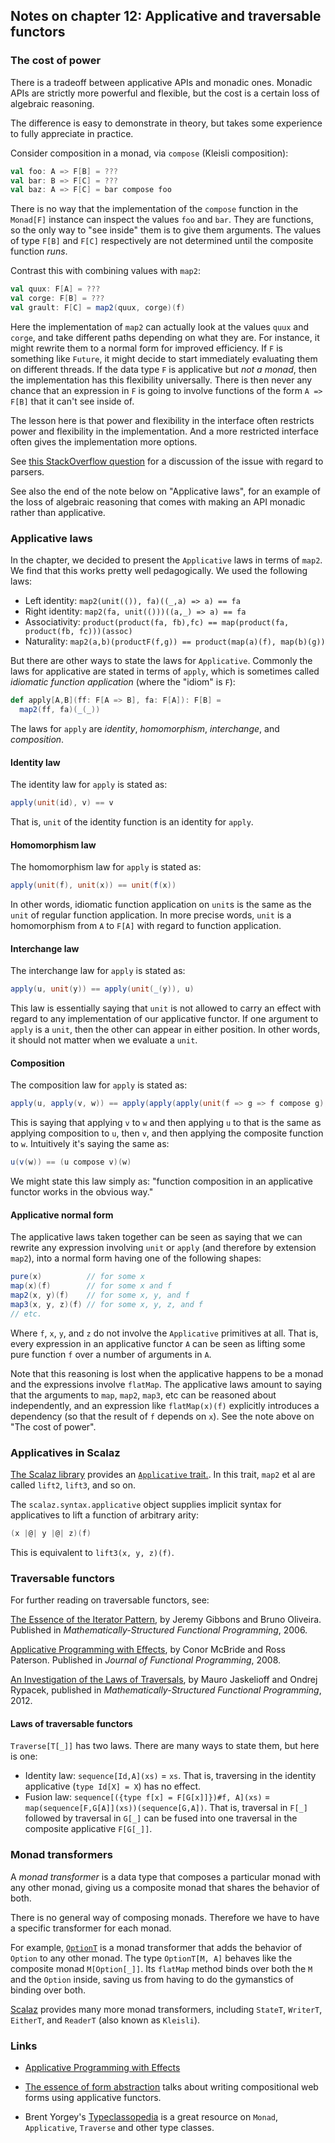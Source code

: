 ## Notes on chapter 12: Applicative and traversable functors

### The cost of power

There is a tradeoff between applicative APIs and monadic ones. Monadic APIs are strictly more powerful and flexible, but the cost is a certain loss of algebraic reasoning.

The difference is easy to demonstrate in theory, but takes some experience to fully appreciate in practice.

Consider composition in a monad, via `compose` (Kleisli composition):

~~~ scala
val foo: A => F[B] = ???
val bar: B => F[C] = ???
val baz: A => F[C] = bar compose foo
~~~

There is no way that the implementation of the `compose` function in the `Monad[F]` instance can inspect the values `foo` and `bar`. They are functions, so the only way to "see inside" them is to give them arguments. The values of type `F[B]` and `F[C]` respectively are not determined until the composite function _runs_.

Contrast this with combining values with `map2`:

~~~ scala
val quux: F[A] = ???
val corge: F[B] = ???
val grault: F[C] = map2(quux, corge)(f)
~~~

Here the implementation of `map2` can actually look at the values `quux` and `corge`, and take different paths depending on what they are. For instance, it might rewrite them to a normal form for improved efficiency. If `F` is something like `Future`, it might decide to start immediately evaluating them on different threads. If the data type `F` is applicative but _not a monad_, then the implementation has this flexibility universally. There is then never any chance that an expression in `F` is going to involve functions of the form `A => F[B]` that it can't see inside of.

The lesson here is that power and flexibility in the interface often restricts power and flexibility in the implementation. And a more restricted interface often gives the implementation more options.

See [this StackOverflow question](http://stackoverflow.com/questions/7861903/what-are-the-benefits-of-applicative-parsing-over-monadic-parsing) for a discussion of the issue with regard to parsers.

See also the end of the note below on "Applicative laws", for an example of the loss of algebraic reasoning that comes with making an API monadic rather than applicative.

### Applicative laws

In the chapter, we decided to present the `Applicative` laws in terms of `map2`. We find that this works pretty well pedagogically. We used the following laws:

   * Left identity: `map2(unit(()), fa)((_,a) => a) == fa`
   * Right identity: `map2(fa, unit(()))((a,_) => a) == fa`
   * Associativity: `product(product(fa, fb),fc) == map(product(fa, product(fb, fc)))(assoc)`
   * Naturality: `map2(a,b)(productF(f,g)) == product(map(a)(f), map(b)(g))`

But there are other ways to state the laws for `Applicative`. Commonly the laws for applicative are stated in terms of `apply`, which is sometimes called _idiomatic function application_ (where the "idiom" is `F`):

~~~ scala
def apply[A,B](ff: F[A => B], fa: F[A]): F[B] =
  map2(ff, fa)(_(_))
~~~

The laws for `apply` are _identity_, _homomorphism_, _interchange_, and _composition_.

#### Identity law

The identity law for `apply` is stated as:

~~~ scala
apply(unit(id), v) == v
~~~

That is, `unit` of the identity function is an identity for `apply`.

#### Homomorphism law

The homomorphism law for `apply` is stated as:

~~~ scala
apply(unit(f), unit(x)) == unit(f(x))
~~~

In other words, idiomatic function application on `unit`s is the same as the `unit` of regular function application. In more precise words, `unit` is a homomorphism from `A` to `F[A]` with regard to function application.

#### Interchange law

The interchange law for `apply` is stated as:

~~~ scala
apply(u, unit(y)) == apply(unit(_(y)), u)
~~~

This law is essentially saying that `unit` is not allowed to carry an effect with regard to any implementation of our applicative functor. If one argument to `apply` is a `unit`, then the other can appear in either position. In other words, it should not matter when we evaluate a `unit`.

#### Composition

The composition law for `apply` is stated as:

~~~ scala
apply(u, apply(v, w)) == apply(apply(apply(unit(f => g => f compose g), u), v), w)
~~~

This is saying that applying `v` to `w` and then applying `u` to that is the same as applying composition to `u`, then `v`, and then applying the composite function to `w`. Intuitively it's saying the same as:

~~~ scala
u(v(w)) == (u compose v)(w)
~~~

We might state this law simply as: "function composition in an applicative functor works in the obvious way."

#### Applicative normal form

The applicative laws taken together can be seen as saying that we can rewrite any expression involving `unit` or `apply` (and therefore by extension `map2`), into a normal form having one of the following shapes:

~~~ scala
pure(x)          // for some x
map(x)(f)        // for some x and f
map2(x, y)(f)    // for some x, y, and f
map3(x, y, z)(f) // for some x, y, z, and f
// etc.
~~~

Where `f`, `x`, `y`, and `z` do not involve the `Applicative` primitives at all. That is, every expression in an applicative functor `A` can be seen as lifting some pure function `f` over a number of arguments in `A`.

Note that this reasoning is lost when the applicative happens to be a monad and the expressions involve `flatMap`. The applicative laws amount to saying that the arguments to `map`, `map2`, `map3`, etc can be reasoned about independently, and an expression like `flatMap(x)(f)` explicitly introduces a dependency (so that the result of `f` depends on `x`). See the note above on "The cost of power".

### Applicatives in Scalaz

[The Scalaz library](http://github.com/scalaz/scalaz) provides an [`Applicative` trait.](http://docs.typelevel.org/api/scalaz/stable/7.1.0-M3/doc/#scalaz.Applicative). In this trait, `map2` et al are called `lift2`, `lift3`, and so on.

The `scalaz.syntax.applicative` object supplies implicit syntax for applicatives to lift a function of arbitrary arity:

~~~ scala
(x |@| y |@| z)(f)
~~~

This is equivalent to `lift3(x, y, z)(f)`.

### Traversable functors

For further reading on traversable functors, see:

[The Essence of the Iterator Pattern](http://web.comlab.ox.ac.uk/oucl/work/jeremy.gibbons/publications/#iterator), by Jeremy Gibbons and Bruno Oliveira. Published in _Mathematically-Structured Functional Programming_, 2006.

[Applicative Programming with Effects](http://www.soi.city.ac.uk/~ross/papers/Applicative.html), by Conor McBride and Ross Paterson. Published in _Journal of Functional Programming_, 2008.

[An Investigation of the Laws of Traversals](http://arxiv.org/pdf/1202.2919), by Mauro Jaskelioff and Ondrej Rypacek, published in _Mathematically-Structured Functional Programming_, 2012.

#### Laws of traversable functors

`Traverse[T[_]]` has two laws. There are many ways to state them, but here is one:

  * Identity law: `sequence[Id,A](xs)` = `xs`. That is, traversing in the identity applicative (`type Id[X] = X`) has no effect.
  * Fusion law: `sequence[({type f[x] = F[G[x]]})#f, A](xs)` = `map(sequence[F,G[A]](xs))(sequence[G,A])`. That is, traversal in `F[_]` followed by traversal in `G[_]` can be fused into one traversal in the composite applicative `F[G[_]]`.

### Monad transformers

A _monad transformer_ is a data type that composes a particular monad with any other monad, giving us a composite monad that shares the behavior of both.

There is no general way of composing monads. Therefore we have to have a specific transformer for each monad.

For example, [`OptionT`](http://docs.typelevel.org/api/scalaz/stable/7.1.0-M3/doc/#scalaz.OptionT) is a monad transformer that adds the behavior of `Option` to any other monad. The type `OptionT[M, A]` behaves like the composite monad `M[Option[_]]`. Its `flatMap` method binds over both the `M` and the `Option` inside, saving us from having to do the gymanstics of binding over both.

[Scalaz](http://github.com/scalaz/scalaz) provides many more monad transformers, including `StateT`, `WriterT`, `EitherT`, and `ReaderT` (also known as `Kleisli`).

### Links

* [Applicative Programming with Effects](http://www.soi.city.ac.uk/~ross/papers/Applicative.html)

* [The essence of form abstraction](http://groups.inf.ed.ac.uk/links/formlets/) talks about writing compositional web forms using applicative functors.

* Brent Yorgey's [Typeclassopedia](http://www.haskell.org/haskellwiki/Typeclassopedia) is a great resource on `Monad`, `Applicative`, `Traverse` and other type classes.

